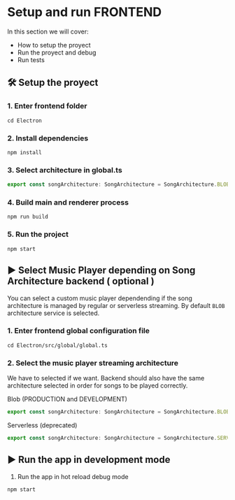 # Setup and run FRONTEND

In this section we will cover:

- How to setup the proyect
- Run the proyect and debug
- Run tests

## 🛠 Setup the proyect

### 1. Enter frontend folder

```console
cd Electron
```

### 2. Install dependencies

```console
npm install
```

### 3. Select architecture in global.ts

```ts
export const songArchitecture: SongArchitecture = SongArchitecture.BLOB_ARCHITECTURE;
```

### 4. Build main and renderer process

```console
npm run build
```

### 5. Run the project

```console
npm start
```

## ▶ Select Music Player depending on Song Architecture backend ( optional )

You can select a custom music player dependending if the song architecture is managed by regular or serverless streaming. By default `BLOB` architecture service is selected.

### 1. Enter frontend global configuration file

```
cd Electron/src/global/global.ts
```

### 2. Select the music player streaming architecture

We have to selected if we want. Backend should also have the same architecture selected in order for songs to be played correctly.

Blob (PRODUCTION and DEVELOPMENT)

```ts
export const songArchitecture: SongArchitecture = SongArchitecture.BLOB_ARCHITECTURE
```

Serverless (deprecated)

```ts
export const songArchitecture: SongArchitecture = SongArchitecture.SERVERLESS_ARCHITECTURE
```

## ▶ Run the app in development mode

1. Run the app in hot reload debug mode

```console
npm start
```
